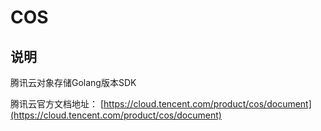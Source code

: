 # COS

## 说明

腾讯云对象存储Golang版本SDK

腾讯云官方文档地址： [https://cloud.tencent.com/product/cos/document](https://cloud.tencent.com/product/cos/document)



